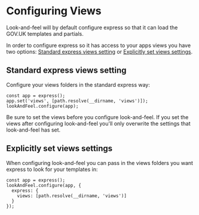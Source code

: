 # Configuring Views

Look-and-feel will by default configure express so that it can load the GOV.UK
templates and partials.

In order to configure express so it has access to your apps views you have two
options: [Standard express views setting] or [Explicitly set views settings].

## Standard express views setting

Configure your views folders in the standard express way:

```
const app = express();
app.set('views', [path.resolve(__dirname, 'views')]);
lookAndFeel.configure(app);
```

Be sure to set the views before you configure look-and-feel. If you set the
views after configuring look-and-feel you'll only overwrite the settings that
look-and-feel has set.

## Explicitly set views settings

When configuring look-and-feel you can pass in the views folders you want
express to look for your templates in:

```
const app = express();
lookAndFeel.configure(app, {
  express: {
    views: [path.resolve(__dirname, 'views')]
  }
});
```

[Standard express views setting]: #standard-express-views-setting
[Explicitly set views settings]: #explicitly-set-views-settings
